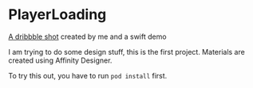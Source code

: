 # PlayerLoading
[A dribbble shot](https://dribbble.com/shots/4769626-Music-player-app-startup-loading-animation-concept) created by me and a swift demo

I am trying to do some design stuff, this is the first project. Materials are created using Affinity Designer.

To try this out, you have to run `pod install` first.

